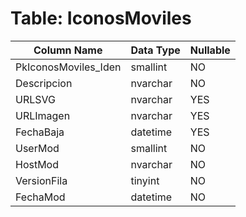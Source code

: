 # Table: IconosMoviles

| Column Name | Data Type | Nullable |
|-------------|-----------|----------|
| PkIconosMoviles_Iden | smallint | NO |
| Descripcion | nvarchar | NO |
| URLSVG | nvarchar | YES |
| URLImagen | nvarchar | YES |
| FechaBaja | datetime | YES |
| UserMod | smallint | NO |
| HostMod | nvarchar | NO |
| VersionFila | tinyint | NO |
| FechaMod | datetime | NO |
